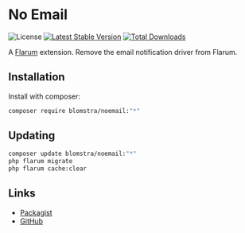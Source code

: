 # No Email

![License](https://img.shields.io/badge/license-MIT-blue.svg) [![Latest Stable Version](https://img.shields.io/packagist/v/blomstra/noemail.svg)](https://packagist.org/packages/blomstra/noemail) [![Total Downloads](https://img.shields.io/packagist/dt/blomstra/noemail.svg)](https://packagist.org/packages/blomstra/noemail)

A [Flarum](http://flarum.org) extension. Remove the email notification driver from Flarum.

## Installation

Install with composer:

```sh
composer require blomstra/noemail:"*"
```

## Updating

```sh
composer update blomstra/noemail:"*"
php flarum migrate
php flarum cache:clear
```

## Links

- [Packagist](https://packagist.org/packages/blomstra/noemail)
- [GitHub](https://github.com/blomstra/flarum-ext-no-email-notifications)
